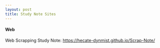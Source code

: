 ```yaml
---
layout: post
title: Study Note Sites
---
```


#### Web

Web Scrapping Study Note: https://hecate-dynmist.github.io/Scrap-Note/
